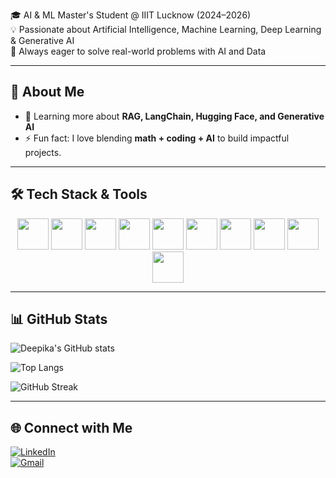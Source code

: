  
🎓 AI & ML Master's Student @ IIIT Lucknow (2024–2026)  
💡 Passionate about Artificial Intelligence, Machine Learning, Deep Learning & Generative AI  
🚀 Always eager to solve real-world problems with AI and Data  

---

## 🌟 About Me   
- 🌱 Learning more about **RAG, LangChain, Hugging Face, and Generative AI** 
- ⚡ Fun fact: I love blending **math + coding + AI** to build impactful projects.  

---

## 🛠️ Tech Stack & Tools  

<p align="center">
  <!-- Python -->
  <img src="https://cdn.jsdelivr.net/gh/devicons/devicon/icons/python/python-original.svg" width="50" height="50"/>
  
  <!-- TensorFlow -->
  <img src="https://cdn.jsdelivr.net/gh/devicons/devicon/icons/tensorflow/tensorflow-original.svg" width="50" height="50"/>
  
  <!-- PyTorch -->
  <img src="https://cdn.jsdelivr.net/gh/devicons/devicon/icons/pytorch/pytorch-original.svg" width="50" height="50"/>
  
  <!-- Scikit-learn -->
  <img src="https://cdn.jsdelivr.net/gh/devicons/devicon/icons/scikitlearn/scikitlearn-original.svg" width="50" height="50"/>
  
  <!-- HuggingFace -->
  <img src="https://cdn.jsdelivr.net/gh/simple-icons/simple-icons/icons/huggingface.svg" width="50" height="50"/>
  
  <!-- LangChain (using Chainlink logo as placeholder) -->
  <img src="https://cdn.jsdelivr.net/gh/simple-icons/simple-icons/icons/chainlink.svg" width="50" height="50"/>
  
  <!-- SQL (PostgreSQL logo) -->
  <img src="https://cdn.jsdelivr.net/gh/devicons/devicon/icons/postgresql/postgresql-original.svg" width="50" height="50"/>
  
  <!-- Streamlit -->
  <img src="https://cdn.jsdelivr.net/gh/simple-icons/simple-icons/icons/streamlit.svg" width="50" height="50"/>
  
  <!-- Git -->
  <img src="https://cdn.jsdelivr.net/gh/devicons/devicon/icons/git/git-original.svg" width="50" height="50"/>
  
  <!-- VS Code -->
  <img src="https://cdn.jsdelivr.net/gh/devicons/devicon/icons/vscode/vscode-original.svg" width="50" height="50"/>
</p>

---

## 📊 GitHub Stats  

![Deepika's GitHub stats](https://github-readme-stats.vercel.app/api?username=deepika-vishwakarma09&show_icons=true&theme=radical)  

![Top Langs](https://github-readme-stats.vercel.app/api/top-langs/?username=deepika-vishwakarma09&layout=compact&theme=radical)  

![GitHub Streak](https://github-readme-streak-stats.herokuapp.com/?user=deepika-vishwakarma09&theme=radical)  
  

---

## 🌐 Connect with Me  
[![LinkedIn](https://img.shields.io/badge/LinkedIn-0A66C2?style=for-the-badge&logo=linkedin&logoColor=white)](https://www.linkedin.com/in/deepika-vishwakarma-026394324/)  
[![Gmail](https://img.shields.io/badge/Gmail-D14836?style=for-the-badge&logo=gmail&logoColor=white)](mailto:vishwakarmadipu1975@gmail.com)    
